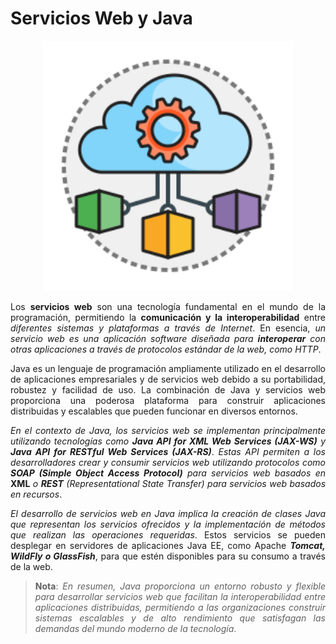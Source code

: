 <div align="justify">

# Servicios Web y Java


<div align="center">

<img src="img/arquitectura-web.svg" width="400px">

</div>

Los __servicios web__ son una tecnología fundamental en el mundo de la programación, permitiendo la __comunicación y la interoperabilidad__ entre _diferentes sistemas y plataformas a través de Internet_. En esencia, _un servicio web es una aplicación software diseñada para_ ___interoperar___ _con otras aplicaciones a través de protocolos estándar de la web, como HTTP_.

Java es un lenguaje de programación ampliamente utilizado en el desarrollo de aplicaciones empresariales y de servicios web debido a su portabilidad, robustez y facilidad de uso. La combinación de Java y servicios web proporciona una poderosa plataforma para construir aplicaciones distribuidas y escalables que pueden funcionar en diversos entornos.

_En el contexto de Java, los servicios web se implementan principalmente utilizando tecnologías como_ ___Java API for XML Web Services (JAX-WS)___ _y_ ___Java API for RESTful Web Services (JAX-RS)___. _Estas API permiten a los desarrolladores crear y consumir servicios web utilizando protocolos como_ ___SOAP (Simple Object Access Protocol)___ _para servicios web basados en_ __XML__ _o_ ___REST___ _(Representational State Transfer) para servicios web basados en recursos_.

_El desarrollo de servicios web en Java implica la creación de clases Java que representan los servicios ofrecidos y la implementación de métodos que realizan las operaciones requeridas_. Estos servicios se pueden desplegar en servidores de aplicaciones Java EE, como Apache ___Tomcat, WildFly o GlassFish___, para que estén disponibles para su consumo a través de la web.

>__Nota__: _En resumen, Java proporciona un entorno robusto y flexible para desarrollar servicios web que facilitan la interoperabilidad entre aplicaciones distribuidas, permitiendo a las organizaciones construir sistemas escalables y de alto rendimiento que satisfagan las demandas del mundo moderno de la tecnología_.



</div>